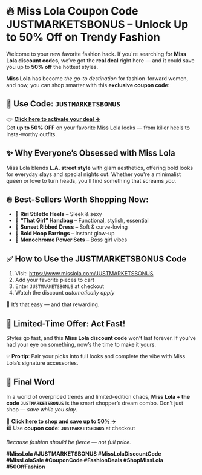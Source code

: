 <h1>🔥 Miss Lola Coupon Code JUSTMARKETSBONUS – Unlock Up to 50% Off on Trendy Fashion</h1>

<p>Welcome to your new favorite fashion hack. If you're searching for <strong>Miss Lola discount codes</strong>, we’ve got the <strong>real deal</strong> right here — and it could save you up to <strong>50% off</strong> the hottest styles.</p>

<p><strong>Miss Lola</strong> has become <em>the go-to destination</em> for fashion-forward women, and now, you can shop smarter with this <strong>exclusive coupon code</strong>:</p>

<h2>🎁 Use Code: <code>JUSTMARKETSBONUS</code></h2>
<p>👉 <a href="https://www.misslola.com/JUSTMARKETSBONUS" target="_blank"><strong>Click here to activate your deal →</strong></a><br>
Get <strong>up to 50% OFF</strong> on your favorite Miss Lola looks — from killer heels to Insta-worthy outfits.</p>

<h2>✨ Why Everyone’s Obsessed with Miss Lola</h2>
<p>Miss Lola blends <strong>L.A. street style</strong> with glam aesthetics, offering bold looks for everyday slays and special nights out. Whether you're a minimalist queen or love to turn heads, you’ll find something that screams <em>you</em>.</p>

<h2>🔥 Best-Sellers Worth Shopping Now:</h2>
<ul>
<li>👠 <strong>Riri Stiletto Heels</strong> – Sleek & sexy</li>
<li>👜 <strong>“That Girl” Handbag</strong> – Functional, stylish, essential</li>
<li>👗 <strong>Sunset Ribbed Dress</strong> – Soft & curve-loving</li>
<li>💎 <strong>Bold Hoop Earrings</strong> – Instant glow-up</li>
<li>💼 <strong>Monochrome Power Sets</strong> – Boss girl vibes</li>
</ul>

<h2>✅ How to Use the JUSTMARKETSBONUS Code</h2>
<ol>
<li>Visit: <a href="https://www.misslola.com/JUSTMARKETSBONUS" target="_blank">https://www.misslola.com/JUSTMARKETSBONUS</a></li>
<li>Add your favorite pieces to cart</li>
<li>Enter <code>JUSTMARKETSBONUS</code> at checkout</li>
<li>Watch the discount <em>automatically apply</em></li>
</ol>
<p>🎯 It’s that easy — and that rewarding.</p>

<h2>🚨 Limited-Time Offer: Act Fast!</h2>
<p>Styles go fast, and this <strong>Miss Lola discount code</strong> won’t last forever. If you’ve had your eye on something, now’s the time to make it yours.</p>
<p>💡 <strong>Pro tip</strong>: Pair your picks into full looks and complete the vibe with Miss Lola’s signature accessories.</p>

<h2>💬 Final Word</h2>
<p>In a world of overpriced trends and limited-edition chaos, <strong>Miss Lola + the code <code>JUSTMARKETSBONUS</code></strong> is the smart shopper’s dream combo. Don’t just shop — <em>save while you slay</em>.</p>

<p>🔗 <a href="https://www.misslola.com/JUSTMARKETSBONUS" target="_blank"><strong>Click here to shop and save up to 50% →</strong></a><br>
🛍️ Use <strong>coupon code: <code>JUSTMARKETSBONUS</code></strong> at checkout</p>

<p><em>Because fashion should be fierce — not full price.</em></p>

<!-- Optional: SEO Tags -->
<p><strong>#MissLola #JUSTMARKETSBONUS #MissLolaDiscountCode #MissLolaSale #CouponCode #FashionDeals #ShopMissLola #50OffFashion</strong></p>
